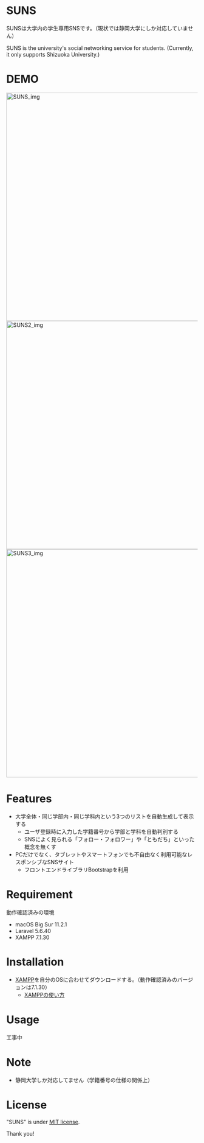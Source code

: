 # SUNS

SUNSは大学内の学生専用SNSです。（現状では静岡大学にしか対応していません）

SUNS is the university's social networking service for students.
(Currently, it only supports Shizuoka University.)

# DEMO
 
<img width="600" alt="SUNS_img" src="https://user-images.githubusercontent.com/52380218/121855186-06ba6280-cd2e-11eb-9bbc-aef26b1d3723.png">

<img width="600" alt="SUNS2_img" src="https://user-images.githubusercontent.com/52380218/121855292-1fc31380-cd2e-11eb-96c5-552e76ee4084.png">

<img width="600" alt="SUNS3_img" src="https://user-images.githubusercontent.com/52380218/121855352-32d5e380-cd2e-11eb-9a3c-1fa45e0f06a7.png">
 
# Features
 
- 大学全体・同じ学部内・同じ学科内という3つのリストを自動生成して表示する
    - ユーザ登録時に入力した学籍番号から学部と学科を自動判別する
    - SNSによく見られる「フォロー・フォロワー」や「ともだち」といった概念を無くす
- PCだけでなく、タブレットやスマートフォンでも不自由なく利用可能なレスポンシブなSNSサイト
    - フロントエンドライブラリBootstrapを利用

# Requirement

動作確認済みの環境

* macOS Big Sur 11.2.1
* Laravel 5.6.40
* XAMPP 7.1.30
 
# Installation

- [XAMPP](https://sourceforge.net/projects/xampp/files/)を自分のOSに合わせてダウンロードする。（動作確認済みのバージョンは7.1.30）
    - [XAMPPの使い方](https://www.javadrive.jp/xampp/) 

# Usage
 
工事中

# Note

- 静岡大学しか対応してません（学籍番号の仕様の関係上）
 
# License
 
"SUNS" is under [MIT license](https://en.wikipedia.org/wiki/MIT_License).
 
Thank you!